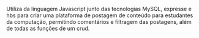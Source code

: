 Utiliza da linguagem Javascript junto das tecnologias MySQL, expresse e hbs para criar uma plataforma de postagem de conteúdo para estudantes da computação, permitindo comentários e filtragem das postagens, além de todas as funções de um crud.
